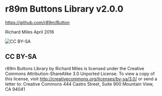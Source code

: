 # r89m Buttons Library v2.0.0
https://github.com/r89m/Button


Richard Miles April 2016

![CC BY-SA](http://mirrors.creativecommons.org/presskit/buttons/88x31/png/by-sa.png)

## CC BY-SA
r89m Buttons Library by Richard Miles is licensed under the Creative Commons Attribution-ShareAlike 3.0 Unported License. To view a copy of this license, visit http://creativecommons.org/licenses/by-sa/3.0/ or send a letter to:
Creative Commons
444 Castro Street, Suite 900
Mountain View, CA 94041  
